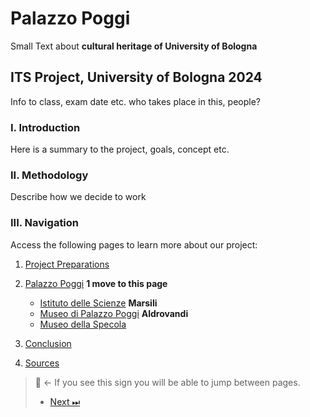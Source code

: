 # Palazzo Poggi

Small Text about **cultural heritage of University of Bologna**

## ITS Project, University of Bologna 2024
Info to class, exam date etc. who takes place in this, people?

### I. Introduction
Here is a summary to the project, goals, concept etc.

### II. Methodology
Describe how we decide to work

### III. Navigation
Access the following pages to learn more about our project:

1. [Project Preparations](Project-Prep.md)

2. [Palazzo Poggi](Poggi.md) **1 move to this page**
    -  [Istituto delle Scienze](Scienze.md) **Marsili**
    - [Museo di Palazzo Poggi](LINK) **Aldrovandi**
    - [Museo della Specola](Specola.md) 
  
4. [Conclusion](Conslusion.md)
5. [Sources](Sources.md)


> 🧭 ← If you see this sign you will be able to jump between pages.
>
> - [Next ⏭](Project-Prep.md) 

